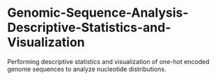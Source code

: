 # Genomic-Sequence-Analysis-Descriptive-Statistics-and-Visualization
Performing descriptive statistics and visualization of one-hot encoded genome sequences to analyze nucleotide distributions.

